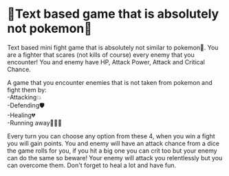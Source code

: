 # 🏹Text based game that is absolutely not pokemon👾
Text based mini fight game that is absolutely not similar to pokemon🦍. 
You are a fighter that scares (not kills of course) every enemy that you encounter!
You and enemy have HP, Attack Power, Attack and Critical Chance.   
  
A game that you encounter enemies that is not taken from pokemon and fight them by:  
-Attacking💥    
-Defending🛡  
-Healing💔  
-Running away🏃‍♀️💨  
  
Every turn you can choose any option from these 4, when you win a fight you will gain points. You and enemy will have an attack chance from a dice the game rolls for you, if you hit a big one you can crit too but your enemy can do the same so beware! Your enemy will attack you relentlessly but you can overcome them. Don't forget to heal a lot and have fun.  
